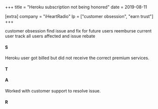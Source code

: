 +++
title = "Heroku subscription not being honored"
date = 2019-08-11

[extra]
company = "iHeartRadio"
lp = ["customer obsession", "earn trust"]
+++

customer obsession
  find issue and fix for future users
  reemburse current user
  track all users affected and issue rebate

#### S
Heroku user got billed but did not receive the correct premium
services.

#### T
#### A
Worked with customer support to resolve issue.

#### R

